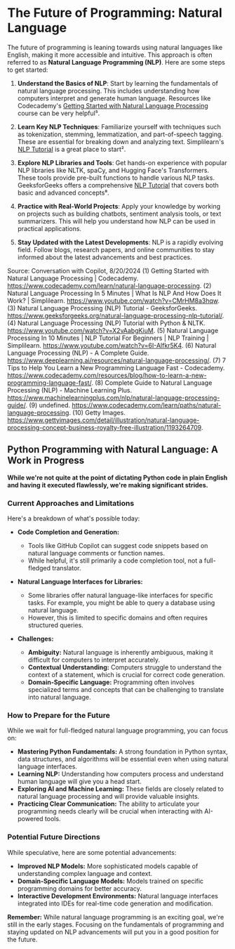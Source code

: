# The Future of Programming: Natural Language

The future of programming is leaning towards using natural languages like English, making it more accessible and intuitive. This approach is often referred to as **Natural Language Programming (NLP)**. Here are some steps to get started:

1. **Understand the Basics of NLP**: Start by learning the fundamentals of natural language processing. This includes understanding how computers interpret and generate human language. Resources like Codecademy's [Getting Started with Natural Language Processing](https://www.codecademy.com/learn/natural-language-processing) course can be very helpful⁵.

2. **Learn Key NLP Techniques**: Familiarize yourself with techniques such as tokenization, stemming, lemmatization, and part-of-speech tagging. These are essential for breaking down and analyzing text. Simplilearn's [NLP Tutorial](https://www.youtube.com/watch?v=CMrHM8a3hqw) is a great place to start².

3. **Explore NLP Libraries and Tools**: Get hands-on experience with popular NLP libraries like NLTK, spaCy, and Hugging Face's Transformers. These tools provide pre-built functions to handle various NLP tasks. GeeksforGeeks offers a comprehensive [NLP Tutorial](https://www.geeksforgeeks.org/natural-language-processing-nlp-tutorial/) that covers both basic and advanced concepts⁸.

4. **Practice with Real-World Projects**: Apply your knowledge by working on projects such as building chatbots, sentiment analysis tools, or text summarizers. This will help you understand how NLP can be used in practical applications.

5. **Stay Updated with the Latest Developments**: NLP is a rapidly evolving field. Follow blogs, research papers, and online communities to stay informed about the latest advancements and best practices.


Source: Conversation with Copilot, 8/20/2024
(1) Getting Started with Natural Language Processing | Codecademy. https://www.codecademy.com/learn/natural-language-processing.
(2) Natural Language Processing In 5 Minutes | What Is NLP And How Does It Work? | Simplilearn. https://www.youtube.com/watch?v=CMrHM8a3hqw.
(3) Natural Language Processing (NLP) Tutorial - GeeksforGeeks. https://www.geeksforgeeks.org/natural-language-processing-nlp-tutorial/.
(4) Natural Language Processing (NLP) Tutorial with Python & NLTK. https://www.youtube.com/watch?v=X2vAabgKiuM.
(5) Natural Language Processing In 10 Minutes | NLP Tutorial For Beginners | NLP Training | Simplilearn. https://www.youtube.com/watch?v=6I-Alfkr5K4.
(6) Natural Language Processing (NLP) - A Complete Guide. https://www.deeplearning.ai/resources/natural-language-processing/.
(7) 7 Tips to Help You Learn a New Programming Language Fast - Codecademy. https://www.codecademy.com/resources/blog/how-to-learn-a-new-programming-language-fast/.
(8) Complete Guide to Natural Language Processing (NLP) - Machine Learning Plus. https://www.machinelearningplus.com/nlp/natural-language-processing-guide/.
(9) undefined. https://www.codecademy.com/learn/paths/natural-language-processing.
(10) Getty Images. https://www.gettyimages.com/detail/illustration/natural-language-processing-concept-business-royalty-free-illustration/1193264709.


## Python Programming with Natural Language: A Work in Progress

**While we're not quite at the point of dictating Python code in plain English and having it executed flawlessly, we're making significant strides.**

### Current Approaches and Limitations

Here's a breakdown of what's possible today:

* **Code Completion and Generation:**
  * Tools like GitHub Copilot can suggest code snippets based on natural language comments or function names.
  * While helpful, it's still primarily a code completion tool, not a full-fledged translator.

* **Natural Language Interfaces for Libraries:**
  * Some libraries offer natural language-like interfaces for specific tasks. For example, you might be able to query a database using natural language.
  * However, this is limited to specific domains and often requires structured queries.

* **Challenges:**
  * **Ambiguity:** Natural language is inherently ambiguous, making it difficult for computers to interpret accurately.
  * **Contextual Understanding:** Computers struggle to understand the context of a statement, which is crucial for correct code generation.
  * **Domain-Specific Language:** Programming often involves specialized terms and concepts that can be challenging to translate into natural language.

### How to Prepare for the Future

While we wait for full-fledged natural language programming, you can focus on:

* **Mastering Python Fundamentals:** A strong foundation in Python syntax, data structures, and algorithms will be essential even when using natural language interfaces.
* **Learning NLP:** Understanding how computers process and understand human language will give you a head start.
* **Exploring AI and Machine Learning:** These fields are closely related to natural language processing and will provide valuable insights.
* **Practicing Clear Communication:** The ability to articulate your programming needs clearly will be crucial when interacting with AI-powered tools.

### Potential Future Directions

While speculative, here are some potential advancements:

* **Improved NLP Models:** More sophisticated models capable of understanding complex language and context.
* **Domain-Specific Language Models:** Models trained on specific programming domains for better accuracy.
* **Interactive Development Environments:** Natural language interfaces integrated into IDEs for real-time code generation and modification.

**Remember:** While natural language programming is an exciting goal, we're still in the early stages. Focusing on the fundamentals of programming and staying updated on NLP advancements will put you in a good position for the future.



